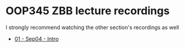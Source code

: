 # OOP345 ZBB lecture recordings
I strongly recommend watching the other section's recordings as well

* [01 - Sep04 - Intro](https://youtu.be/Qmu4XXN0KUI)
